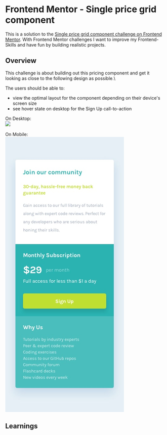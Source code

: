 # Frontend Mentor - Single price grid component

This is a solution to the [Single price grid component challenge on Frontend Mentor](https://www.frontendmentor.io/challenges/single-price-grid-component-5ce41129d0ff452fec5abbbc).
With Frontend Mentor challenges I want to improve my Frontend-Skills and have fun by
building realistic projects.



## Overview

This challenge is about building out this pricing component and get it looking as close
to the following design as possible.\

The users should be able to:
- view the optimal layout for the component depending on their device's screen size
- see hover state on desktop for the Sign Up call-to-action

On Desktop:\
![]([design/desktop-design.jpg)

On Mobile:\
![](design/mobile-design.jpg)


## Learnings
